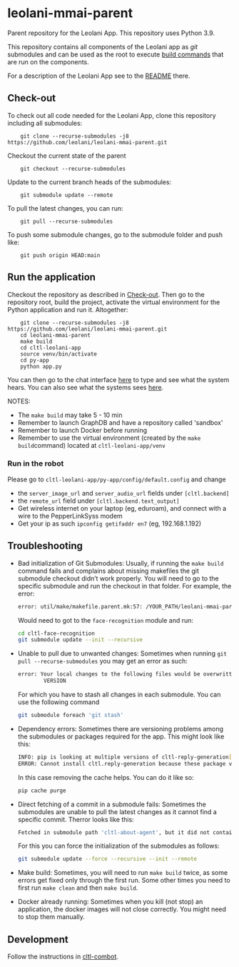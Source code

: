 # leolani-mmai-parent

Parent repository for the Leolani App. This repository uses Python 3.9.

This repository contains all components of the Leolani app as _git_ submodules and can be used as the root to
execute [build commands](https://github.com/leolani/cltl-build/tree/main/make) that are run on the components.

For a description of the Leolani App see to the [README](https://github.com/leolani/cltl-leolani-app) there.

## Check-out

To check out all code needed for the Leolani App, clone this repository including all submodules:

        git clone --recurse-submodules -j8 https://github.com/leolani/leolani-mmai-parent.git

Checkout the current state of the parent

        git checkout --recurse-submodules

Update to the current branch heads of the submodules:

        git submodule update --remote

To pull the latest changes, you can run:

        git pull --recurse-submodules

To push some submodule changes, go to the submodule folder and push like:

        git push origin HEAD:main

## Run the application

Checkout the repository as described in [Check-out](#check-out). Then go to the repository root, build the project,
activate the virtual environment for the Python application and run it. Altogether:

        git clone --recurse-submodules -j8 https://github.com/leolani/leolani-mmai-parent.git
        cd leolani-mmai-parent
        make build
        cd cltl-leolani-app
        source venv/bin/activate
        cd py-app
        python app.py

You can then go to the chat interface [here](http://0.0.0.0:8000/chatui/static/chat.html) to type and see what the
system hears. You can also see what the systems sees [here](http://0.0.0.0:8000/monitoring/static/monitoring.html).

NOTES:

- The `make build` may take 5 - 10 min
- Remember to launch GraphDB and have a repository called 'sandbox'
- Remember to launch Docker before running
- Remember to use the virtual environment (created by the `make build`command) located at `cltl-leolani-app/venv`

### Run in the robot

Please go to `cltl-leolani-app/py-app/config/default.config` and change

* the `server_image_url` and `server_audio_url` fields under `[cltl.backend]`
* the `remote_url` field under `[cltl.backend.text_output]`
* Get wireless internet on your laptop (eg, eduroam), and connect with a wire to the PepperLinkSyss modem
* Get your ip as such `ipconfig getifaddr en7` (eg, 192.168.1.192)

## Troubleshooting

- Bad initialization of Git Submodules: Usually, if running the `make build` command fails and complains about missing
  makefiles the git submodule checkout didn’t work properly. You will need to go to the specific submodule and run the
  checkout in that folder. For example, the error:

  ``` bash
  error: util/make/makefile.parent.mk:57: /YOUR_PATH/leolani-mmai-parent/cltl-face-recognition/makefile.d: No such file or directory
  ```

  Would need to got to the `face-recognition` module and run:

  ``` bash 
  cd cltl-face-recognition
  git submodule update --init --recursive
  ```

- Unable to pull due to unwanted changes: Sometimes when running `git pull --recurse-submodules` you may get an error as
  such:

  ```bash
  error: Your local changes to the following files would be overwritten by checkout:
          VERSION
  
  ```

  For which you have to stash all changes in each submodule. You can use the following command

  ```bash
  git submodule foreach 'git stash'
  ```

- Dependency errors: Sometimes there are versioning problems among the submodules or packages required for the app. This
  might look like this:

  ```bash
  INFO: pip is looking at multiple versions of cltl-reply-generation[service] to determine which version is compatible with other requirements. This could take a while.
  ERROR: Cannot install cltl.reply-generation because these package versions have conflicting dependencies.
  ```

  In this case removing the cache helps. You can do it like so:

  ```bash 
  pip cache purge
  ```

- Direct fetching of a commit in a submodule fails: Sometimes the submodules are unable to pull the latest changes as it
  cannot find a specific commit. Therror looks like this:

  ```bash
  Fetched in submodule path 'cltl-about-agent', but it did not contain 017668c1d9dbb36c858fa803fd6285e1236c7d38. Direct fetching of that commit failed.
  ```

  For this you can force the initialization of the submodules as follows:

  ```bash
  git submodule update --force --recursive --init --remote
  ```

- Make build: Sometimes, you will need to run `make build` twice, as some errors get fixed only through the first run.
  Some other times you need to first run `make clean` and then `make build`.

- Docker already running: Sometimes when you kill (not stop) an application, the docker images will not close correctly.
  You might need to stop them manually.

## Development

Follow the instructions in [cltl-combot](https://github.com/leolani/cltl-combot).
